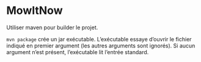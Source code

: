 # MowItNow
Utiliser maven pour builder le projet.

`mvn package` crée un jar exécutable. L’exécutable essaye d’ouvrir le fichier indiqué en premier argument (les autres arguments sont ignorés).
Si aucun argument n’est présent, l’exécutable lit l’entrée standard.
